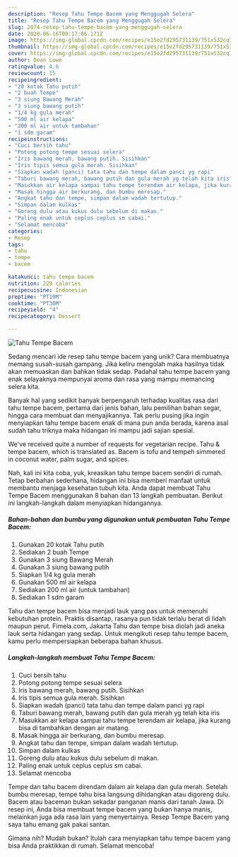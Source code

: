 ```yaml
---
description: "Resep Tahu Tempe Bacem yang Menggugah Selera"
title: "Resep Tahu Tempe Bacem yang Menggugah Selera"
slug: 2074-resep-tahu-tempe-bacem-yang-menggugah-selera
date: 2020-06-16T09:17:06.171Z
image: https://img-global.cpcdn.com/recipes/e15e2fd295731139/751x532cq70/tahu-tempe-bacem-foto-resep-utama.jpg
thumbnail: https://img-global.cpcdn.com/recipes/e15e2fd295731139/751x532cq70/tahu-tempe-bacem-foto-resep-utama.jpg
cover: https://img-global.cpcdn.com/recipes/e15e2fd295731139/751x532cq70/tahu-tempe-bacem-foto-resep-utama.jpg
author: Dean Lowe
ratingvalue: 4.6
reviewcount: 15
recipeingredient:
- "20 kotak Tahu putih"
- "2 buah Tempe"
- "3 siung Bawang Merah"
- "3 siung bawang putih"
- "1/4 kg gula merah"
- "500 ml air kelapa"
- "200 ml air untuk tambahan"
- "1 sdm garam"
recipeinstructions:
- "Cuci bersih tahu"
- "Potong potong tempe sesuai selera"
- "Iris bawang merah, bawang putih. Sisihkan"
- "Iris tipis semua gula merah. Sisihkan"
- "Siapkan wadah (panci) tata tahu dan tempe dalam panci yg rapi"
- "Taburi bawang merah, bawang putih dan gula merah yg telah kita iris"
- "Masukkan air kelapa sampai tahu tempe terendam air kelapa, jika kurang bisa di tambahkan dengan air matang."
- "Masak hingga air berkurang, dan bumbu meresap."
- "Angkat tahu dan tempe, simpan dalam wadah tertutup."
- "Simpan dalam kulkas"
- "Goreng dulu atau kukus dulu sebelum di makan."
- "Paling enak untuk ceplus ceplus sm cabai."
- "Selamat mencoba"
categories:
- Resep
tags:
- tahu
- tempe
- bacem

katakunci: tahu tempe bacem 
nutrition: 229 calories
recipecuisine: Indonesian
preptime: "PT10M"
cooktime: "PT30M"
recipeyield: "4"
recipecategory: Dessert

---
```



![Tahu Tempe Bacem](https://img-global.cpcdn.com/recipes/e15e2fd295731139/751x532cq70/tahu-tempe-bacem-foto-resep-utama.jpg)

Sedang mencari ide resep tahu tempe bacem yang unik? Cara membuatnya memang susah-susah gampang. Jika keliru mengolah maka hasilnya tidak akan memuaskan dan bahkan tidak sedap. Padahal tahu tempe bacem yang enak selayaknya mempunyai aroma dan rasa yang mampu memancing selera kita.

Banyak hal yang sedikit banyak berpengaruh terhadap kualitas rasa dari tahu tempe bacem, pertama dari jenis bahan, lalu pemilihan bahan segar, hingga cara membuat dan menyajikannya. Tak perlu pusing jika ingin menyiapkan tahu tempe bacem enak di mana pun anda berada, karena asal sudah tahu triknya maka hidangan ini mampu jadi sajian spesial.

We&#39;ve received quite a number of requests for vegetarian recipe. Tahu &amp; tempe bacem, which is translated as. Bacem is tofu and tempeh simmered in coconut water, palm sugar, and spices.


Nah, kali ini kita coba, yuk, kreasikan tahu tempe bacem sendiri di rumah. Tetap berbahan sederhana, hidangan ini bisa memberi manfaat untuk membantu menjaga kesehatan tubuh kita. Anda dapat membuat Tahu Tempe Bacem menggunakan 8 bahan dan 13 langkah pembuatan. Berikut ini langkah-langkah dalam menyiapkan hidangannya.

<!--inarticleads1-->

##### Bahan-bahan dan bumbu yang digunakan untuk pembuatan Tahu Tempe Bacem:

1. Gunakan 20 kotak Tahu putih
1. Sediakan 2 buah Tempe
1. Gunakan 3 siung Bawang Merah
1. Gunakan 3 siung bawang putih
1. Siapkan 1/4 kg gula merah
1. Gunakan 500 ml air kelapa
1. Sediakan 200 ml air (untuk tambahan)
1. Sediakan 1 sdm garam


Tahu dan tempe bacem bisa menjadi lauk yang pas untuk memenuhi kebutuhan protein. Praktis disantap, rasanya pun tidak terlalu berat di lidah maupun perut. Fimela.com, Jakarta Tahu dan tempe bisa diolah jadi aneka lauk serta hidangan yang sedap. Untuk mengikuti resep tahu tempe bacem, kamu perlu mempersiapkan beberapa bahan khusus. 

<!--inarticleads2-->

##### Langkah-langkah membuat Tahu Tempe Bacem:

1. Cuci bersih tahu
1. Potong potong tempe sesuai selera
1. Iris bawang merah, bawang putih. Sisihkan
1. Iris tipis semua gula merah. Sisihkan
1. Siapkan wadah (panci) tata tahu dan tempe dalam panci yg rapi
1. Taburi bawang merah, bawang putih dan gula merah yg telah kita iris
1. Masukkan air kelapa sampai tahu tempe terendam air kelapa, jika kurang bisa di tambahkan dengan air matang.
1. Masak hingga air berkurang, dan bumbu meresap.
1. Angkat tahu dan tempe, simpan dalam wadah tertutup.
1. Simpan dalam kulkas
1. Goreng dulu atau kukus dulu sebelum di makan.
1. Paling enak untuk ceplus ceplus sm cabai.
1. Selamat mencoba


Tempe dan tahu bacem direndam dalam air kelapa dan gula merah. Setelah bumbu meresap, tempe tahu bisa langsung dihidangkan atau digoreng dulu. Bacem atau baceman bukan sekadar panganan manis dari tanah Jawa. Di resep ini, Anda bisa membuat tempe bacem yang bukan hanya manis, melainkan juga ada rasa lain yang menyertainya. Resep Tempe Bacem yang saya tahu emang gak pakai santan. 

Gimana nih? Mudah bukan? Itulah cara menyiapkan tahu tempe bacem yang bisa Anda praktikkan di rumah. Selamat mencoba!
